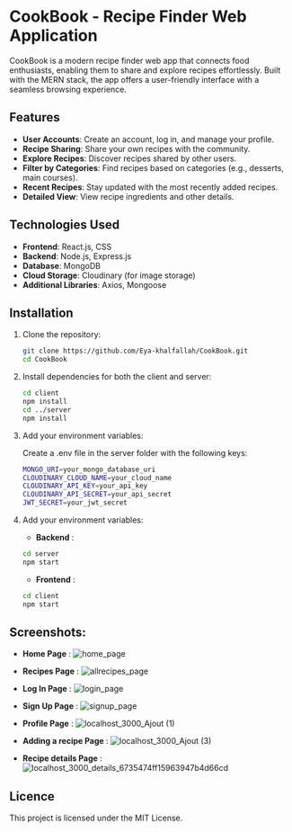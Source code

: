 # CookBook - Recipe Finder Web Application

CookBook is a modern recipe finder web app that connects food enthusiasts, enabling them to share and explore recipes effortlessly. Built with the MERN stack, the app offers a user-friendly interface with a seamless browsing experience.

## Features

- **User Accounts**: Create an account, log in, and manage your profile.
- **Recipe Sharing**: Share your own recipes with the community.
- **Explore Recipes**: Discover recipes shared by other users.
- **Filter by Categories**: Find recipes based on categories (e.g., desserts, main courses).
- **Recent Recipes**: Stay updated with the most recently added recipes.
- **Detailed View**: View recipe ingredients and other details.

## Technologies Used

- **Frontend**: React.js, CSS
- **Backend**: Node.js, Express.js
- **Database**: MongoDB
- **Cloud Storage**: Cloudinary (for image storage)
- **Additional Libraries**: Axios, Mongoose

## Installation

1. Clone the repository:
   ```bash
   git clone https://github.com/Eya-khalfallah/CookBook.git
   cd CookBook
   ```

2. Install dependencies for both the client and server:
   ```bash
   cd client
   npm install
   cd ../server
   npm install
   ```
   
3. Add your environment variables:

   Create a .env file in the server folder with the following keys:
   
   ```bash
   MONGO_URI=your_mongo_database_uri
   CLOUDINARY_CLOUD_NAME=your_cloud_name
   CLOUDINARY_API_KEY=your_api_key
   CLOUDINARY_API_SECRET=your_api_secret
   JWT_SECRET=your_jwt_secret
   ```
   
4. Add your environment variables:

   - **Backend** :
     
   ```bash
   cd server
   npm start
   ```
   
   - **Frontend** :
     
   ```bash
   cd client
   npm start
   ```

## Screenshots:
   -  **Home Page** :
   ![home_page](https://github.com/user-attachments/assets/b4d8395c-c05b-4462-9b74-d514a2d2e6b3)

   -  **Recipes Page** :
   ![allrecipes_page](https://github.com/user-attachments/assets/bef1a0fb-e092-49a5-9508-412cda094b54)

   -  **Log In Page** :
   ![login_page](https://github.com/user-attachments/assets/72f415c8-e530-42a7-89d7-c81591ac8389)

   -  **Sign Up Page** :
   ![signup_page](https://github.com/user-attachments/assets/fce48ffa-cd56-4db0-84bb-949b08131af1)

   -  **Profile Page** :
   ![localhost_3000_Ajout (1)](https://github.com/user-attachments/assets/58c07c9f-2b70-4b0e-ac57-1e9c105d25c0)

   -  **Adding a recipe Page** :
   ![localhost_3000_Ajout (3)](https://github.com/user-attachments/assets/1b0fed6b-5713-4365-97f8-f09fcd22c948)

   -  **Recipe details Page** :
   ![localhost_3000_details_6735474ff15963947b4d66cd](https://github.com/user-attachments/assets/f934b0ee-a482-4d7a-8ba4-b8a09732af3f)

## Licence

This project is licensed under the MIT License.
